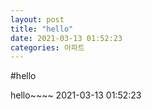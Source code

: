 ```yaml
---
layout: post
title: "hello"
date: 2021-03-13 01:52:23
categories: 아파트
---
```


#hello

hello~~~~ 2021-03-13 01:52:23
